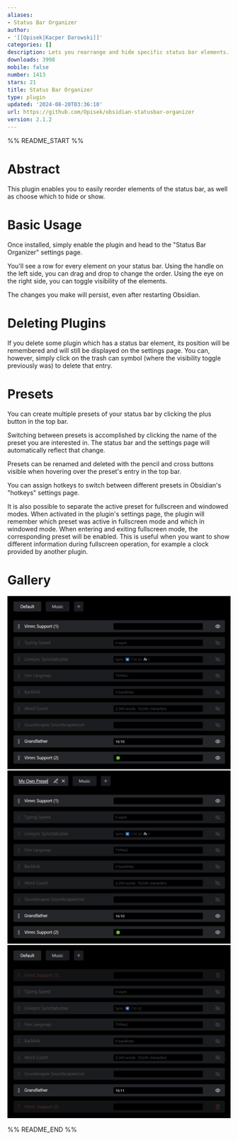 ```yaml
---
aliases:
- Status Bar Organizer
author:
- '[[Opisek|Kacper Darowski]]'
categories: []
description: Lets you rearrange and hide specific status bar elements.
downloads: 3998
mobile: false
number: 1413
stars: 21
title: Status Bar Organizer
type: plugin
updated: '2024-08-20T03:36:10'
url: https://github.com/Opisek/obsidian-statusbar-organizer
version: 2.1.2
---
```


%% README_START %%

# Abstract
This plugin enables you to easily reorder elements of the status bar, as well as choose which to hide or show.

# Basic Usage
Once installed, simply enable the plugin and head to the "Status Bar Organizer" settings page.

You'll see a row for every element on your status bar.
Using the handle on the left side, you can drag and drop to change the order.
Using the eye on the right side, you can toggle visibility of the elements.

The changes you make will persist, even after restarting Obsidian.

# Deleting Plugins
If you delete some plugin which has a status bar element, its position will be remembered and will still be displayed on the settings page.
You can, however, simply click on the trash can symbol (where the visibility toggle previously was) to delete that entry.

# Presets
You can create multiple presets of your status bar by clicking the plus button in the top bar.

Switching between presets is accomplished by clicking the name of the preset you are interested in. The status bar and the settings page will automatically reflect that change.

Presets can be renamed and deleted with the pencil and cross buttons visible when hovering over the preset's entry in the top bar.

You can assign hotkeys to switch between different presets in Obsidian's "hotkeys" settings page.

It is also possible to separate the active preset for fullscreen and windowed modes. When activated in the plugin's settings page, the plugin will remember which preset was active in fullscreen mode and which in windowed mode. When entering and exiting fullscreen mode, the corresponding preset will be enabled. This is useful when you want to show different information during fullscreen operation, for example a clock provided by another plugin.

# Gallery
![Plugin Settings](https://raw.githubusercontent.com/Opisek/obsidian-statusbar-organizer/HEAD/media/rows.png)
![Renaming Presets](https://raw.githubusercontent.com/Opisek/obsidian-statusbar-organizer/HEAD/media/rename.png)
![Deleted Plugins](https://raw.githubusercontent.com/Opisek/obsidian-statusbar-organizer/HEAD/media/deleted-plugin.png)


%% README_END %%